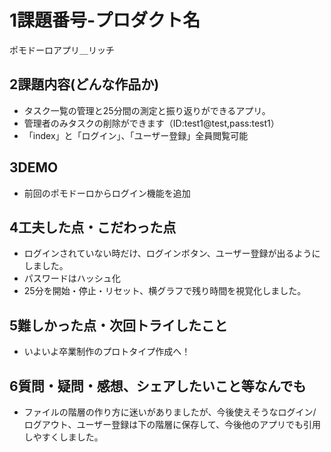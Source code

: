 
#   1課題番号-プロダクト名
ポモドーロアプリ＿リッチ

##  2課題内容(どんな作品か)
-   タスク一覧の管理と25分間の測定と振り返りができるアプリ。
-   管理者のみタスクの削除ができます（ID:test1@test,pass:test1）
-   「index」と「ログイン」、「ユーザー登録」全員閲覧可能

##  3DEMO
-   前回のポモドーロからログイン機能を追加

##  4工夫した点・こだわった点
-  ログインされていない時だけ、ログインボタン、ユーザー登録が出るようにしました。
-   パスワードはハッシュ化
-   25分を開始・停止・リセット、横グラフで残り時間を視覚化しました。

##  5難しかった点・次回トライしたこと
-  いよいよ卒業制作のプロトタイプ作成へ！

##  6質問・疑問・感想、シェアしたいこと等なんでも
-   ファイルの階層の作り方に迷いがありましたが、今後使えそうなログイン/ログアウト、ユーザー登録は下の階層に保存して、今後他のアプリでも引用しやすくしました。